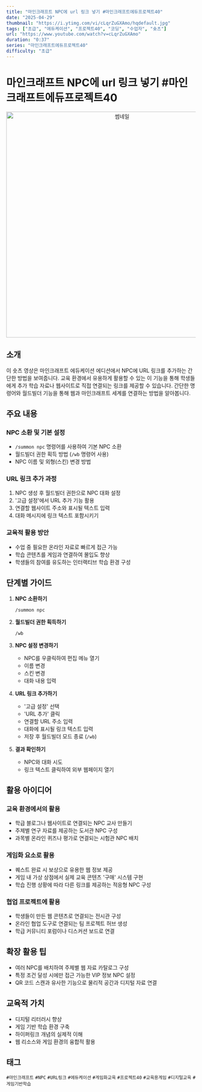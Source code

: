 ```yaml
--- 
title: "마인크래프트 NPC에 url 링크 넣기 #마인크래프트에듀프로젝트40"
date: "2025-04-29"
thumbnail: "https://i.ytimg.com/vi/cLqrZuGXAmo/hqdefault.jpg"
tags: ["초급", "에듀케이션", "프로젝트40", "코딩", "수업자", "숏츠"]
url: "https://www.youtube.com/watch?v=cLqrZuGXAmo"
duration: "0:37"
series: "마인크래프트에듀프로젝트40"
difficulty: "초급" 
--- 
```


# 마인크래프트 NPC에 url 링크 넣기 #마인크래프트에듀프로젝트40

<div align="center">
<img src="https://i.ytimg.com/vi/cLqrZuGXAmo/hqdefault.jpg" alt="썸네일" width="600"/>
</div>

## 소개
이 숏츠 영상은 마인크래프트 에듀케이션 에디션에서 NPC에 URL 링크를 추가하는 간단한 방법을 보여줍니다. 교육 환경에서 유용하게 활용할 수 있는 이 기능을 통해 학생들에게 추가 학습 자료나 웹사이트로 직접 연결되는 링크를 제공할 수 있습니다. 간단한 명령어와 월드빌더 기능을 통해 웹과 마인크래프트 세계를 연결하는 방법을 알아봅니다.

## 주요 내용

### NPC 소환 및 기본 설정
- `/summon npc` 명령어를 사용하여 기본 NPC 소환
- 월드빌더 권한 획득 방법 (`/wb` 명령어 사용)
- NPC 이름 및 외형(스킨) 변경 방법

### URL 링크 추가 과정
1. NPC 생성 후 월드빌더 권한으로 NPC 대화 설정
2. '고급 설정'에서 URL 추가 기능 활용
3. 연결할 웹사이트 주소와 표시될 텍스트 입력
4. 대화 메시지에 링크 텍스트 포함시키기

### 교육적 활용 방안
- 수업 중 필요한 온라인 자료로 빠르게 접근 가능
- 학습 콘텐츠를 게임과 연결하여 몰입도 향상
- 학생들의 참여를 유도하는 인터랙티브 학습 환경 구성

## 단계별 가이드

1. **NPC 소환하기**
   ```
   /summon npc
   ```
   
2. **월드빌더 권한 획득하기**
   ```
   /wb
   ```

3. **NPC 설정 변경하기**
   - NPC를 우클릭하여 편집 메뉴 열기
   - 이름 변경
   - 스킨 변경
   - 대화 내용 입력

4. **URL 링크 추가하기**
   - '고급 설정' 선택
   - 'URL 추가' 클릭
   - 연결할 URL 주소 입력
   - 대화에 표시될 링크 텍스트 입력
   - 저장 후 월드빌더 모드 종료 (`/wb`)

5. **결과 확인하기**
   - NPC와 대화 시도
   - 링크 텍스트 클릭하여 외부 웹페이지 열기

## 활용 아이디어

### 교육 환경에서의 활용
- 학급 블로그나 웹사이트로 연결되는 NPC 교사 만들기
- 주제별 연구 자료를 제공하는 도서관 NPC 구성
- 과목별 온라인 퀴즈나 평가로 연결되는 시험관 NPC 배치

### 게임화 요소로 활용
- 퀘스트 완료 시 보상으로 유용한 웹 정보 제공
- 게임 내 가상 상점에서 실제 교육 콘텐츠 '구매' 시스템 구현
- 학습 진행 상황에 따라 다른 링크를 제공하는 적응형 NPC 구성

### 협업 프로젝트에 활용
- 학생들이 만든 웹 콘텐츠로 연결되는 전시관 구성
- 온라인 협업 도구로 연결되는 팀 프로젝트 허브 생성
- 학급 커뮤니티 포럼이나 디스커션 보드로 연결

## 확장 활용 팁
- 여러 NPC를 배치하여 주제별 웹 자료 카탈로그 구성
- 특정 조건 달성 시에만 접근 가능한 VIP 정보 NPC 설정
- QR 코드 스캔과 유사한 기능으로 물리적 공간과 디지털 자료 연결

## 교육적 가치
- 디지털 리터러시 향상
- 게임 기반 학습 환경 구축
- 하이퍼링크 개념의 실제적 이해
- 웹 리소스와 게임 환경의 융합적 활용

## 태그
`#마인크래프트` `#NPC` `#URL링크` `#에듀케이션` `#게임화교육` `#프로젝트40` `#교육용게임` `#디지털교육` `#게임기반학습`
